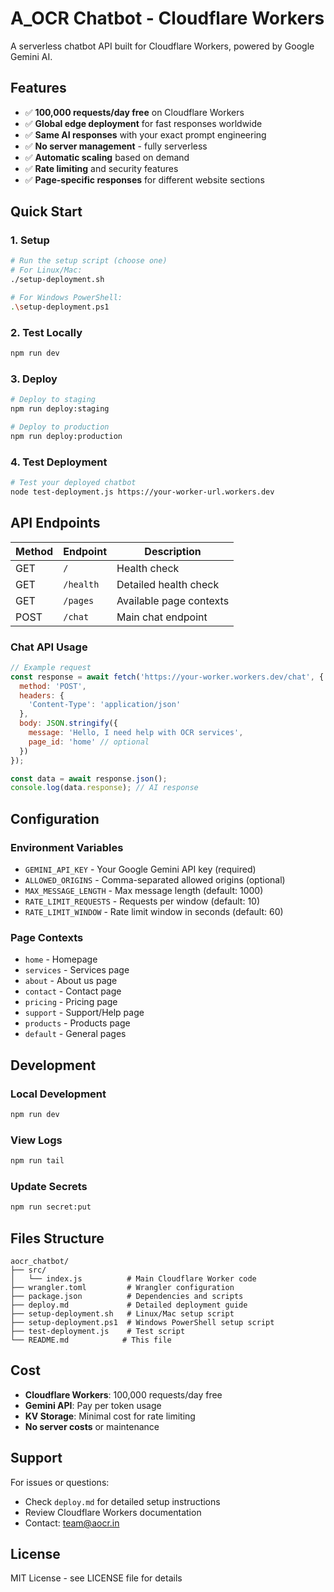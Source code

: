 # A_OCR Chatbot - Cloudflare Workers

A serverless chatbot API built for Cloudflare Workers, powered by Google Gemini AI.

## Features

- ✅ **100,000 requests/day free** on Cloudflare Workers
- ✅ **Global edge deployment** for fast responses worldwide
- ✅ **Same AI responses** with your exact prompt engineering
- ✅ **No server management** - fully serverless
- ✅ **Automatic scaling** based on demand
- ✅ **Rate limiting** and security features
- ✅ **Page-specific responses** for different website sections

## Quick Start

### 1. Setup
```bash
# Run the setup script (choose one)
# For Linux/Mac:
./setup-deployment.sh

# For Windows PowerShell:
.\setup-deployment.ps1
```

### 2. Test Locally
```bash
npm run dev
```

### 3. Deploy
```bash
# Deploy to staging
npm run deploy:staging

# Deploy to production
npm run deploy:production
```

### 4. Test Deployment
```bash
# Test your deployed chatbot
node test-deployment.js https://your-worker-url.workers.dev
```

## API Endpoints

| Method | Endpoint | Description |
|--------|----------|-------------|
| GET | `/` | Health check |
| GET | `/health` | Detailed health check |
| GET | `/pages` | Available page contexts |
| POST | `/chat` | Main chat endpoint |

### Chat API Usage

```javascript
// Example request
const response = await fetch('https://your-worker.workers.dev/chat', {
  method: 'POST',
  headers: {
    'Content-Type': 'application/json'
  },
  body: JSON.stringify({
    message: 'Hello, I need help with OCR services',
    page_id: 'home' // optional
  })
});

const data = await response.json();
console.log(data.response); // AI response
```

## Configuration

### Environment Variables
- `GEMINI_API_KEY` - Your Google Gemini API key (required)
- `ALLOWED_ORIGINS` - Comma-separated allowed origins (optional)
- `MAX_MESSAGE_LENGTH` - Max message length (default: 1000)
- `RATE_LIMIT_REQUESTS` - Requests per window (default: 10)
- `RATE_LIMIT_WINDOW` - Rate limit window in seconds (default: 60)

### Page Contexts
- `home` - Homepage
- `services` - Services page
- `about` - About us page
- `contact` - Contact page
- `pricing` - Pricing page
- `support` - Support/Help page
- `products` - Products page
- `default` - General pages

## Development

### Local Development
```bash
npm run dev
```

### View Logs
```bash
npm run tail
```

### Update Secrets
```bash
npm run secret:put
```

## Files Structure

```
aocr_chatbot/
├── src/
│   └── index.js          # Main Cloudflare Worker code
├── wrangler.toml         # Wrangler configuration
├── package.json          # Dependencies and scripts
├── deploy.md             # Detailed deployment guide
├── setup-deployment.sh   # Linux/Mac setup script
├── setup-deployment.ps1  # Windows PowerShell setup script
├── test-deployment.js    # Test script
└── README.md            # This file
```

## Cost

- **Cloudflare Workers**: 100,000 requests/day free
- **Gemini API**: Pay per token usage
- **KV Storage**: Minimal cost for rate limiting
- **No server costs** or maintenance

## Support

For issues or questions:
- Check `deploy.md` for detailed setup instructions
- Review Cloudflare Workers documentation
- Contact: team@aocr.in

## License

MIT License - see LICENSE file for details